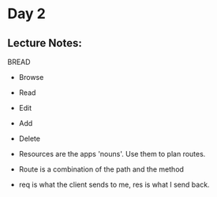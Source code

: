 # Day 2

## Lecture Notes:

BREAD

* Browse
* Read
* Edit
* Add
* Delete

* Resources are the apps 'nouns'. Use them to plan routes.

* Route is a combination of the path and the method

* req is what the client sends to me, res is what I send back.
